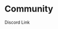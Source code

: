 # Community

Discord Link

<!--
Table of Community Projects

---

#### Community Project 1

Description

Links

---

#### Community Project 2

Description

Links
-->